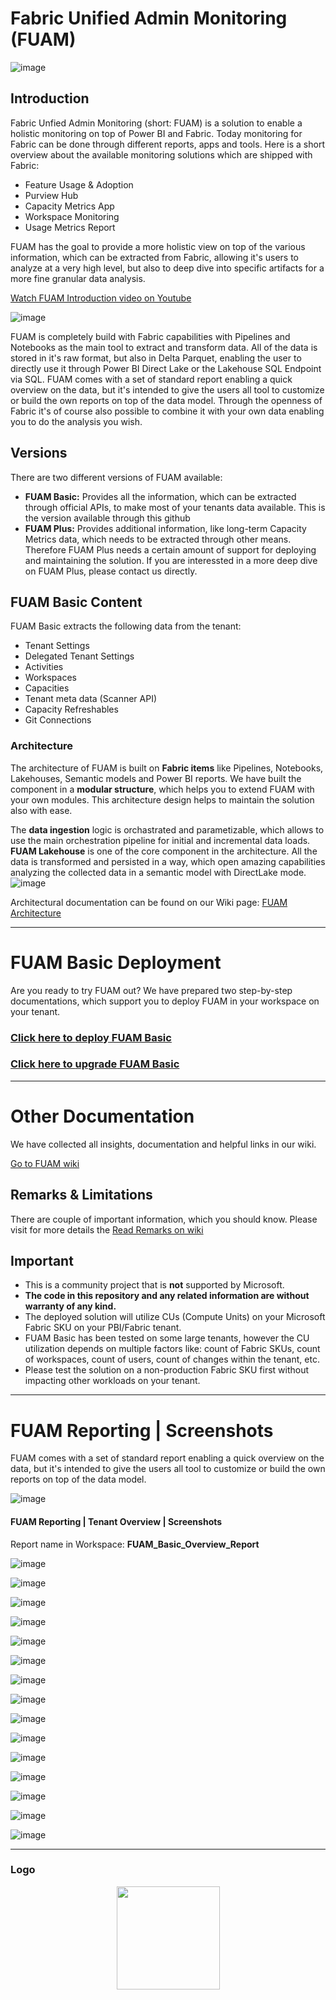 # Fabric Unified Admin Monitoring (FUAM)

![image](./media/general/fuam_cover_main.png)

## Introduction

Fabric Unfied Admin Monitoring (short: FUAM) is a solution to enable a holistic monitoring on top of Power BI and Fabric. 
Today monitoring for Fabric can be done through different reports, apps and tools. Here is a short overview about the available monitoring solutions which are shipped with Fabric:
- Feature Usage & Adoption
- Purview Hub
- Capacity Metrics App
- Workspace Monitoring
- Usage Metrics Report


FUAM has the goal to provide a more holistic view on top of the various information, which can be extracted from Fabric, allowing it's users to analyze at a very high level, but also to deep dive into specific artifacts for a more fine granular data analysis.

[Watch FUAM Introduction video on Youtube](https://www.youtube.com/watch?v=Ai71Xzr_2Ds)

![image](./media/general/fuam_monitoring_map_cover.png)

FUAM is completely build with Fabric capabilities with Pipelines and Notebooks as the main tool to extract and transform data. All of the data is stored in it's raw format, but also in Delta Parquet, enabling the user to directly use it through Power BI Direct Lake or the Lakehouse SQL Endpoint via SQL.
FUAM comes with a set of standard report enabling a quick overview on the data, but it's intended to give the users all tool to customize or build the own reports on top of the data model. Through the openness of Fabric it's of course also possible to combine it with your own data enabling you to do the analysis you wish.


## Versions

There are two different versions of FUAM available:
- **FUAM Basic:** Provides all the information, which can be extracted through official APIs, to make most of your tenants data available. This is the version available through this github
- **FUAM Plus:** Provides additional information, like long-term Capacity Metrics data, which needs to be extracted through other means. Therefore FUAM Plus needs a certain amount of support for deploying and maintaining the solution. If you are interessted in a more deep dive on FUAM Plus, please contact us directly.


## FUAM Basic Content
FUAM Basic extracts the following data from the tenant:
- Tenant Settings
- Delegated Tenant Settings
- Activities
- Workspaces
- Capacities
- Tenant meta data (Scanner API)
- Capacity Refreshables
- Git Connections


### Architecture

The architecture of FUAM is built on **Fabric items** like Pipelines, Notebooks, Lakehouses, Semantic models and Power BI reports.
We have built the component in a **modular structure**, which helps you to extend FUAM with your own modules. This architecture design helps to maintain the solution also with ease.

The **data ingestion** logic is orchastrated and parametizable, which allows to use the main orchestration pipeline for initial and incremental data loads.
**FUAM Lakehouse** is one of the core component in the architecture. All the data is transformed and persisted in a way, which open amazing capabilities analyzing the collected data in a semantic model with DirectLake mode.
![image](./media/general/FUAM_basic_architecture.png)

Architectural documentation can be found on our Wiki page: [FUAM Architecture](https://github.com/GT-Analytics/fuam-basic/wiki/Architecture)

------------------------------------

# FUAM Basic Deployment

Are you ready to try FUAM out? We have prepared two step-by-step documentations, which support you to deploy FUAM in your workspace on your tenant.

### [Click here to **deploy** FUAM Basic](https://github.com/GT-Analytics/fuam-basic/wiki/Lifecycle:-Initial-Deployment-via-Notebook)

### [Click here to **upgrade** FUAM Basic](https://github.com/GT-Analytics/fuam-basic/wiki/Lifecycle:-Upgrading-via-Notebook)

------------------------------------

# Other Documentation

We have collected all insights, documentation and helpful links in our wiki.

[Go to FUAM wiki](https://github.com/GT-Analytics/fuam-basic/wiki)

## Remarks & Limitations

There are couple of important information, which you should know.
Please visit for more details the
[Read Remarks on wiki](https://github.com/GT-Analytics/fuam-basic/wiki/Remarks-to-FUAM)


## Important

- This is a community project that is **not** supported by Microsoft.
- **The code in this repository and any related information are without warranty of any kind.**
- The deployed solution will utilize CUs (Compute Units) on your Microsoft Fabric SKU on your PBI/Fabric tenant.
- FUAM Basic has been tested on some large tenants, however the CU utilization depends on multiple factors like: count of Fabric SKUs, count of workspaces, count of users, count of changes within the tenant, etc.
- Please test the solution on a non-production Fabric SKU first without impacting other workloads on your tenant.


------------------------------------

# FUAM Reporting | Screenshots

FUAM comes with a set of standard report enabling a quick overview on the data, but it's intended to give the users all tool to customize or build the own reports on top of the data model.

![image](./media/general/fuam_basic_reporting_cover.png)

#### FUAM Reporting | Tenant Overview | Screenshots
Report name in Workspace: **FUAM_Basic_Overview_Report** 

![image](./media/screenshots/report_screenshot_1.png)

![image](./media/screenshots/report_screenshot_2.png)

![image](./media/screenshots/report_screenshot_3.png)

![image](./media/screenshots/report_screenshot_4.png)

![image](./media/screenshots/report_screenshot_5.png)

![image](./media/screenshots/report_screenshot_6.png)

![image](./media/screenshots/report_screenshot_7.png)

![image](./media/screenshots/report_screenshot_8.png)

![image](./media/screenshots/report_screenshot_9.png)

![image](./media/screenshots/report_screenshot_10.png)

![image](./media/screenshots/report_screenshot_11.png)

![image](./media/screenshots/report_screenshot_12.png)

![image](./media/screenshots/report_screenshot_13.png)

![image](./media/screenshots/report_screenshot_14.png)

![image](./media/screenshots/report_screenshot_15.png)

--------------------------


### Logo
<p align="center">
  <img height="165" src="./media/general/fuam_text_logo.png">
</p>
